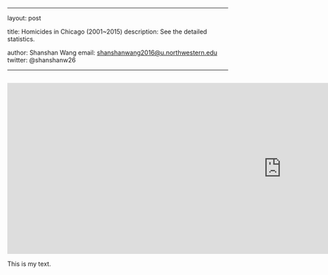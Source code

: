 
---
layout: post

title: Homicides in Chicago (2001~2015)
description: See the detailed statistics.

author: Shanshan Wang
email: shanshanwang2016@u.northwestern.edu
twitter: @shanshanw26

---
##


<iframe width="1250" height="391" seamless frameborder="0" scrolling="no" src="https://docs.google.com/spreadsheets/d/1QrAlFy-4V6bDtMsqrPozfHaMYpZUVytmmSZs6H72GEU/pubchart?oid=1812040908&amp;format=interactive"></iframe>


This is my text.


